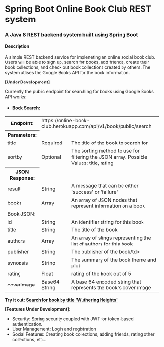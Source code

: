 # Spring Boot Online Book Club REST system
### A Java 8 REST backend system built using Spring Boot

#### Description
A simple REST backend service for impleneting an online social book club. Users will be able to sign up, search for books, add friends, create their book collections, and check out book collections created by others. The system utlises the Google Books API for the book information.

__[Under Development]__

Currently the public endpoint for searching for books using Google Books API works:

* #### Book Search:
<table>
  <tr>
    <th>Endpoint:</th>
    <td colspan = "2">https://online-book-club.herokuapp.com/api/v1/book/public/search</td>
   </tr>
   <tr>
    <th>Parameters:</th>
    <td colspan = "2"></td>
   </tr>
   <tr>
    <td>title</td>
    <td>Required</td>
    <td>The title of the book to search for</td>
   </tr>
   <tr>
    <td>sortby</td>
    <td>Optional</td>
    <td>The sorting method to use for filtering the JSON array. Possible Values: title, rating</td>
   </tr>
   <tr>
    <th>JSON Response:</th>
    <td colspan = "2"></td>
   </tr>
   <tr>
    <td>result</td>
    <td>String</td>
    <td>A message that can be either 'success' or 'failure'</td>
   </tr>
   <tr>
    <td>books</td>
    <td>Array</td>
    <td>An array of JSON nodes that represent information on a book</td>
   </tr>
   <tr>
    <td>Book JSON:</td>
    <td colspan = "2"></td>
   </tr>
   <tr>
    <td>id</td>
    <td>String</td>
    <td>An identifier string for this book</td>
   </tr>
   <tr>
    <td>title</td>
    <td>String</td>
    <td>The title of the book</td>
   </tr>
   <tr>
    <td>authors</td>
    <td>Array</td>
    <td>An array of stings representing the list of authors for this book</td>
   </tr>
   <tr>
    <td>publisher</td>
    <td>String</td>
    <td>The publisher of the book/td>
   </tr>
   <tr>
    <td>synopsis</td>
    <td>String</td>
    <td>The summary of the book theme and plot</td>
   </tr>
   <tr>
    <td>rating</td>
    <td>Float</td>
    <td>rating of the book out of 5</td>
   </tr>
   <tr>
    <td>coverImage</td>
    <td>Base64 String</td>
    <td>A base 64 encoded string that represents the book's cover image</td>
   </tr>
</table>

__Try it out: [Search for book by title 'Wuthering Heights'](https://online-book-club.herokuapp.com/api/v1/book/public/search?title=Wuthering+Heights)__ 

__[Features Under Development]:__

* Security: Spring security coupled with JWT for token-based authentication.
* User Management: Login and registration
* Social Features: Creating book collections, adding friends, rating other collections, etc...
